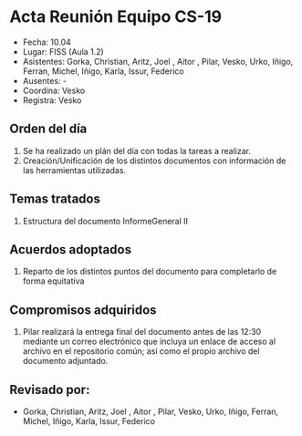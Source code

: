 # Acta Reunión Equipo CS-19

- Fecha: 10.04
- Lugar: FISS (Aula 1.2)
- Asistentes: Gorka, Christian, Aritz, Joel , Aitor , Pilar, Vesko, Urko, Iñigo, Ferran, Michel, Iñigo, Karla, Issur, Federico
- Ausentes: -
- Coordina: Vesko
- Registra: Vesko

## Orden del día
1. Se ha realizado un plán del día con todas la tareas a realizar.
2. Creación/Unificación de los distintos documentos con información de las herramientas utilizadas.

## Temas tratados
1. Estructura del documento InformeGeneral II

## Acuerdos adoptados
1. Reparto de los distintos puntos del documento para completarlo de forma equitativa
  
## Compromisos adquiridos
1. Pilar realizará la entrega final del documento antes de las 12:30 mediante un correo electrónico que incluya un enlace de acceso al archivo en el repositorio común; así como el propio archivo del documento adjuntado.

## Revisado por:
- Gorka, Christian, Aritz, Joel , Aitor , Pilar, Vesko, Urko, Iñigo, Ferran, Michel, Iñigo, Karla, Issur, Federico


